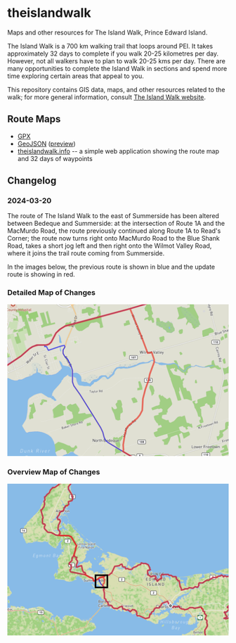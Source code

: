 # theislandwalk

Maps and other resources for The Island Walk, Prince Edward Island.

The Island Walk is a 700 km walking trail that loops around PEI. It takes approximately 32 days to complete if you walk 20-25 kilometres per day. However, not all walkers have to plan to walk 20-25 kms per day. There are many opportunities to complete the Island Walk in sections and spend more time exploring certain areas that appeal to you.

This repository contains GIS data, maps, and other resources related to the walk; for more general information, consult [The Island Walk website](https://theislandwalk.ca).

## Route Maps

* [GPX](https://raw.githubusercontent.com/islandtrails/theislandwalk/main/routemap/gpx/theislandwalk.gpx)
* [GeoJSON](https://raw.githubusercontent.com/islandtrails/theislandwalk/main/routemap/geojson/theislandwalk.geojson) ([preview](https://github.com/islandtrails/theislandwalk/blob/main/routemap/geojson/theislandwalk.geojson))
* [theislandwalk.info](https://theislandwalk.info) -- a simple web application showing the route map and 32 days of waypoints

## Changelog

### 2024-03-20

The route of The Island Walk to the east of Summerside has been altered between Bedeque and Summerside: at the intersection of Route 1A and the MacMurdo Road, the route previously continued along Route 1A to Read's Corner; the route now turns right onto MacMurdo Road to the Blue Shank Road, takes a short jog left and then right onto the Wilmot Valley Road, where it joins the trail route coming from Summerside.

In the images below, the previous route is shown in blue and the update route is showing in red.

### Detailed Map of Changes

![Map detail showing modified route of The Island Walk from Bedeque to Summerside](images/bedeque-changes-detail-2024-03-20.png)

### Overview Map of Changes

![Map overview showing the area of the modified route of The Island Walk from Bedeque to Summerside](images/bedeque-changes-overview-2024-03-20.png)


